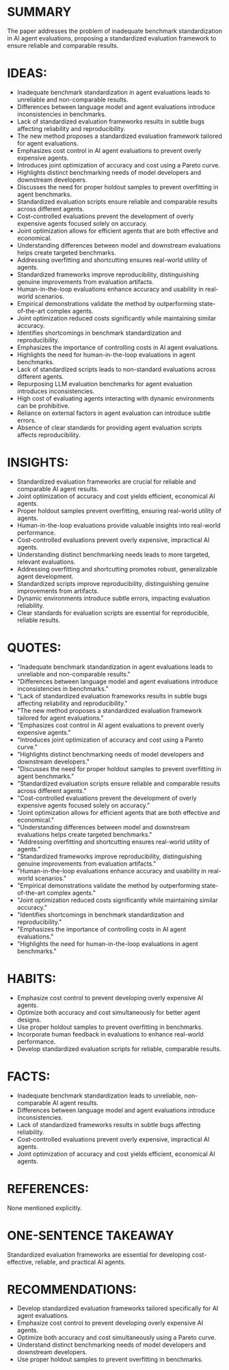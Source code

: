 # SUMMARY
The paper addresses the problem of inadequate benchmark standardization in AI agent evaluations, proposing a standardized evaluation framework to ensure reliable and comparable results.

# IDEAS:
- Inadequate benchmark standardization in agent evaluations leads to unreliable and non-comparable results.
- Differences between language model and agent evaluations introduce inconsistencies in benchmarks.
- Lack of standardized evaluation frameworks results in subtle bugs affecting reliability and reproducibility.
- The new method proposes a standardized evaluation framework tailored for agent evaluations.
- Emphasizes cost control in AI agent evaluations to prevent overly expensive agents.
- Introduces joint optimization of accuracy and cost using a Pareto curve.
- Highlights distinct benchmarking needs of model developers and downstream developers.
- Discusses the need for proper holdout samples to prevent overfitting in agent benchmarks.
- Standardized evaluation scripts ensure reliable and comparable results across different agents.
- Cost-controlled evaluations prevent the development of overly expensive agents focused solely on accuracy.
- Joint optimization allows for efficient agents that are both effective and economical.
- Understanding differences between model and downstream evaluations helps create targeted benchmarks.
- Addressing overfitting and shortcutting ensures real-world utility of agents.
- Standardized frameworks improve reproducibility, distinguishing genuine improvements from evaluation artifacts.
- Human-in-the-loop evaluations enhance accuracy and usability in real-world scenarios.
- Empirical demonstrations validate the method by outperforming state-of-the-art complex agents.
- Joint optimization reduced costs significantly while maintaining similar accuracy.
- Identifies shortcomings in benchmark standardization and reproducibility.
- Emphasizes the importance of controlling costs in AI agent evaluations.
- Highlights the need for human-in-the-loop evaluations in agent benchmarks.
- Lack of standardized scripts leads to non-standard evaluations across different agents.
- Repurposing LLM evaluation benchmarks for agent evaluation introduces inconsistencies.
- High cost of evaluating agents interacting with dynamic environments can be prohibitive.
- Reliance on external factors in agent evaluation can introduce subtle errors.
- Absence of clear standards for providing agent evaluation scripts affects reproducibility.

# INSIGHTS:
- Standardized evaluation frameworks are crucial for reliable and comparable AI agent results.
- Joint optimization of accuracy and cost yields efficient, economical AI agents.
- Proper holdout samples prevent overfitting, ensuring real-world utility of agents.
- Human-in-the-loop evaluations provide valuable insights into real-world performance.
- Cost-controlled evaluations prevent overly expensive, impractical AI agents.
- Understanding distinct benchmarking needs leads to more targeted, relevant evaluations.
- Addressing overfitting and shortcutting promotes robust, generalizable agent development.
- Standardized scripts improve reproducibility, distinguishing genuine improvements from artifacts.
- Dynamic environments introduce subtle errors, impacting evaluation reliability.
- Clear standards for evaluation scripts are essential for reproducible, reliable results.

# QUOTES:
- "Inadequate benchmark standardization in agent evaluations leads to unreliable and non-comparable results."
- "Differences between language model and agent evaluations introduce inconsistencies in benchmarks."
- "Lack of standardized evaluation frameworks results in subtle bugs affecting reliability and reproducibility."
- "The new method proposes a standardized evaluation framework tailored for agent evaluations."
- "Emphasizes cost control in AI agent evaluations to prevent overly expensive agents."
- "Introduces joint optimization of accuracy and cost using a Pareto curve."
- "Highlights distinct benchmarking needs of model developers and downstream developers."
- "Discusses the need for proper holdout samples to prevent overfitting in agent benchmarks."
- "Standardized evaluation scripts ensure reliable and comparable results across different agents."
- "Cost-controlled evaluations prevent the development of overly expensive agents focused solely on accuracy."
- "Joint optimization allows for efficient agents that are both effective and economical."
- "Understanding differences between model and downstream evaluations helps create targeted benchmarks."
- "Addressing overfitting and shortcutting ensures real-world utility of agents."
- "Standardized frameworks improve reproducibility, distinguishing genuine improvements from evaluation artifacts."
- "Human-in-the-loop evaluations enhance accuracy and usability in real-world scenarios."
- "Empirical demonstrations validate the method by outperforming state-of-the-art complex agents."
- "Joint optimization reduced costs significantly while maintaining similar accuracy."
- "Identifies shortcomings in benchmark standardization and reproducibility."
- "Emphasizes the importance of controlling costs in AI agent evaluations."
- "Highlights the need for human-in-the-loop evaluations in agent benchmarks."

# HABITS:
- Emphasize cost control to prevent developing overly expensive AI agents.
- Optimize both accuracy and cost simultaneously for better agent designs.
- Use proper holdout samples to prevent overfitting in benchmarks.
- Incorporate human feedback in evaluations to enhance real-world performance.
- Develop standardized evaluation scripts for reliable, comparable results.

# FACTS:
- Inadequate benchmark standardization leads to unreliable, non-comparable AI agent results.
- Differences between language model and agent evaluations introduce inconsistencies.
- Lack of standardized frameworks results in subtle bugs affecting reliability.
- Cost-controlled evaluations prevent overly expensive, impractical AI agents.
- Joint optimization of accuracy and cost yields efficient, economical AI agents.

# REFERENCES:
None mentioned explicitly.

# ONE-SENTENCE TAKEAWAY
Standardized evaluation frameworks are essential for developing cost-effective, reliable, and practical AI agents.

# RECOMMENDATIONS:
- Develop standardized evaluation frameworks tailored specifically for AI agent evaluations.
- Emphasize cost control to prevent developing overly expensive AI agents.
- Optimize both accuracy and cost simultaneously using a Pareto curve.
- Understand distinct benchmarking needs of model developers and downstream developers.
- Use proper holdout samples to prevent overfitting in benchmarks.